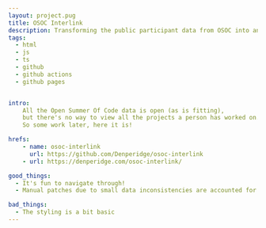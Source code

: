 ```yaml
---
layout: project.pug
title: OSOC Interlink
description: Transforming the public participant data from OSOC into an interlinked navigation
tags:
  - html
  - js
  - ts
  - github
  - github actions
  - github pages


intro:
    All the Open Summer Of Code data is open (as is fitting), 
    but there's no way to view all the projects a person has worked on.
    So some work later, here it is!

hrefs:
    - name: osoc-interlink
      url: https://github.com/Denperidge/osoc-interlink
    - url: https://denperidge.com/osoc-interlink/

good_things:
  - It's fun to navigate through!
  - Manual patches due to small data inconsistencies are accounted for 

bad_things:
  - The styling is a bit basic
---
```

